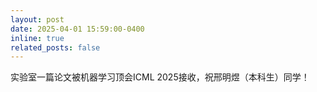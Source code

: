```yaml
---
layout: post
date: 2025-04-01 15:59:00-0400
inline: true
related_posts: false
---
```


实验室一篇论文被机器学习顶会ICML 2025接收，祝邢明煜（本科生）同学！
